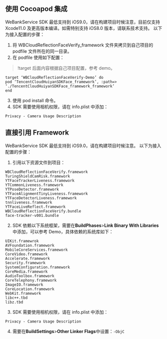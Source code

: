 ## 使用 Cocoapod 集成
WeBankService SDK 最低支持到 iOS9.0，请在构建项目时候注意，目前仅支持 Xcode11.0 及更高版本编译。如需特别支持 iOS8.0 版本，请联系技术支持。
以下为接入配置的步骤：
1. 将 WBCloudReflectionFaceVerify_framework 文件夹拷贝到自己项目的 podfile 文件所在的同一目录。
2. 在 podfile 使用如下配置：
>!target 后面内容根据自己项目配置，参考 demo。

```
target ‘WBCloudReflectionFaceVerify-Demo’ do
pod ‘TencentCloudHuiyanSDKFace_framework’, :path=> ‘./TencentCloudHuiyanSDKFace_framework_framework’
end
```

3. 使用 pod install 命令。
4. SDK 需要使用相机权限，请在 info.plist 中添加：

```
Privacy - Camera Usage Description
```

## 直接引用 Framework
WeBankService SDK 最低支持到 iOS9.0，请在构建项目时候注意。
以下为接入配置的步骤：
1. 引用以下资源文件到项目：
```
WBCloudReflectionFaceVerify.framework
TuringShieldCamRisk.framework
YTFaceTrackerLiveness.framework
YTCommonLiveness.framework			
YTPoseDetector.framework
YTFaceAlignmentTinyLiveness.framework	
YTFaceDetectorLiveness.framework	
tnnliveness.framework
YTFaceLiveReflect.framework
WBCloudReflectionFaceVerify.bundle
face-tracker-v001.bundle
```

2. SDK 依赖以下系统框架，需要在**BuildPhases**>**Link Binary With Libraries**中添加，可以参考 Demo，具体依赖的系统库如下：
```
UIKit.framewrok
AVFoundation.framework
MobileCoreServices.framework
CoreVideo.framework
Accelerate.framework
Security.framework
SystemConfiguration.framework
CoreMedia.framework
AudioToolbox.framework
CoreTelephony.framework
ImageIO.framework
CoreLocation.framework
WebKit.framework
libc++.tbd
libz.tbd
```
3. SDK 需要使用相机权限，请在 info.plist 中添加：
```
Privacy - Camera Usage Description
```
4. 需要在**BuildSettings**>**Other Linker Flags**中设置：`-ObjC`
